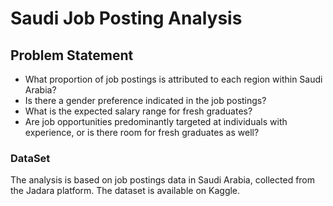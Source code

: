 # Saudi Job Posting Analysis

## Problem Statement
* What proportion of job postings is attributed to each region within Saudi Arabia?
* Is there a gender preference indicated in the job postings?
* What is the expected salary range for fresh graduates?
* Are job opportunities predominantly targeted at individuals with experience, or is there room for fresh graduates as well?
### DataSet
The analysis is based on job postings data in Saudi Arabia, collected from the Jadara platform. The dataset is available on Kaggle.
